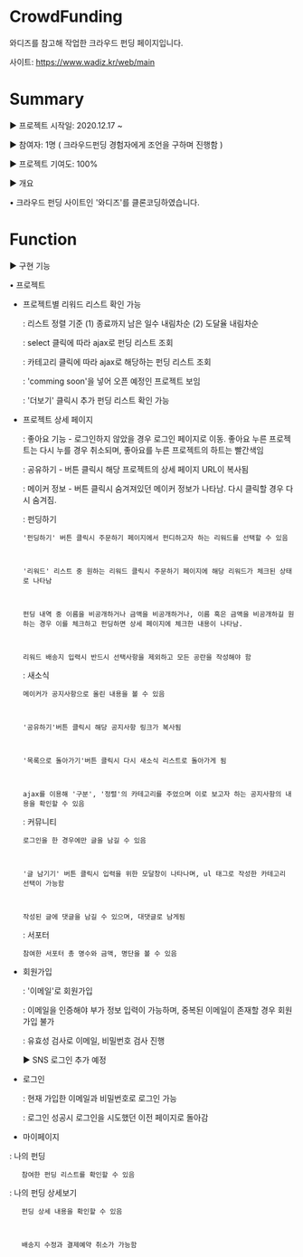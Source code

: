 # CrowdFunding
 와디즈를 참고해 작업한 크라우드 펀딩 페이지입니다.
 
 
 
 사이트: https://www.wadiz.kr/web/main
  
# Summary
▶︎ 프로젝트 시작일: 2020.12.17 ~



▶︎ 참여자: 1명 ( 크라우드펀딩 경험자에게 조언을 구하며 진행함 )



▶︎ 프로젝트 기여도: 100%



▶︎ 개요



• 크라우드 펀딩 사이트인 '와디즈'를 클론코딩하였습니다.




# Function



 ▶︎ 구현 기능



 • 프로젝트



  - 프로젝트별 리워드 리스트 확인 가능



     : 리스트 정렬 기준 (1) 종료까지 남은 일수 내림차순 (2) 도달율 내림차순



     : select 클릭에 따라 ajax로 펀딩 리스트 조회



     : 카테고리 클릭에 따라 ajax로 해당하는 펀딩 리스트 조회



     : 'comming soon'을 넣어 오픈 예정인 프로젝트 보임



     : '더보기' 클릭시 추가 펀딩 리스트 확인 가능



 - 프로젝트 상세 페이지



   : 좋아요 기능 - 로그인하지 않았을 경우 로그인 페이지로 이동. 좋아요 누른 프로젝트는 다시 누를 경우 취소되며, 좋아요를 누른 프로젝트의 하트는 빨간색임



   : 공유하기 - 버튼 클릭시 해당 프로젝트의 상세 페이지 URL이 복사됨 



   : 메이커 정보 - 버튼 클릭시 숨겨져있던 메이커 정보가 나타남. 다시 클릭할 경우 다시 숨겨짐.



   : 펀딩하기



       '펀딩하기' 버튼 클릭시 주문하기 페이지에서 펀디하고자 하는 리워드를 선택할 수 있음



       '리워드' 리스트 중 원하는 리워드 클릭시 주문하기 페이지에 해당 리워드가 체크된 상태로 나타남



       펀딩 내역 중 이름을 비공개하거나 금액을 비공개하거나, 이름 혹은 금액을 비공개하길 원하는 경우 이를 체크하고 펀딩하면 상세 페이지에 체크한 내용이 나타남.



       리워드 배송지 입력시 반드시 선택사항을 제외하고 모든 공란을 작성해야 함



   : 새소식



       메이커가 공지사항으로 올린 내용을 볼 수 있음



       '공유하기'버튼 클릭시 해당 공지사항 링크가 복사됨



       '목록으로 돌아가기'버튼 클릭시 다시 새소식 리스트로 돌아가게 됨



       ajax를 이용해 '구분', '정렬'의 카테고리를 주었으며 이로 보고자 하는 공지사항의 내용을 확인할 수 있음



   : 커뮤니티



       로그인을 한 경우에만 글을 남길 수 있음



       '글 남기기' 버튼 클릭시 입력을 위한 모달창이 나타나며, ul 태그로 작성한 카테고리 선택이 가능함



       작성된 글에 댓글을 남길 수 있으며, 대댓글로 남게됨



   : 서포터



       참여한 서포터 총 명수와 금액, 명단을 볼 수 있음



  - 회원가입



      : '이메일'로 회원가입



      : 이메일을 인증해야 부가 정보 입력이 가능하며, 중복된 이메일이 존재할 경우 회원가입 불가



      : 유효성 검사로 이메일, 비밀번호 검사 진행



      ▶︎ SNS 로그인 추가 예정



  - 로그인



      : 현재 가입한 이메일과 비밀번호로 로그인 가능



      : 로그인 성공시 로그인을 시도했던 이전 페이지로 돌아감



  - 마이페이지



   : 나의 펀딩



       참여한 펀딩 리스트를 확인할 수 있음



   : 나의 펀딩 상세보기



       펀딩 상세 내용을 확인할 수 있음



       배송지 수정과 결제예약 취소가 가능함

